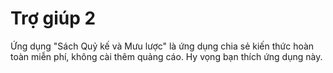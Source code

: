 # Trợ giúp 2

Ứng dụng "Sách Quỷ kế và Mưu lược" là ứng dụng chia sẻ kiến thức hoàn toàn miễn phí, không cài thêm quảng cáo. Hy vọng bạn thích ứng dụng này.
